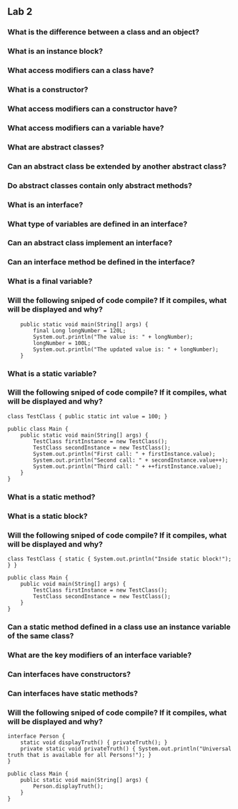 ## Lab 2

### What is the difference between a class and an object?

### What is an instance block?

### What access modifiers can a class have?

### What is a constructor?

### What access modifiers can a constructor have?

### What access modifiers can a variable have?

### What are abstract classes?

### Can an abstract class be extended by another abstract class?

### Do abstract classes contain only abstract methods?
 
### What is an interface?

### What type of variables are defined in an interface?

### Can an abstract class implement an interface?

### Can an interface method be defined in the interface?

### What is a final variable?

### Will the following sniped of code compile? If it compiles, what will be displayed and why?
```
    public static void main(String[] args) {
        final Long longNumber = 120L;
        System.out.println("The value is: " + longNumber);
        longNumber = 100L;
        System.out.println("The updated value is: " + longNumber);
    }
```

### What is a static variable?

### Will the following sniped of code compile? If it compiles, what will be displayed and why?
```
class TestClass { public static int value = 100; }

public class Main {
    public static void main(String[] args) {
        TestClass firstInstance = new TestClass();
        TestClass secondInstance = new TestClass();
        System.out.println("First call: " + firstInstance.value);
        System.out.println("Second call: " + secondInstance.value++);
        System.out.println("Third call: " + ++firstInstance.value);
    }
}
```

### What is a static method?

### What is a static block?

### Will the following sniped of code compile? If it compiles, what will be displayed and why?
```
class TestClass { static { System.out.println("Inside static block!"); } }

public class Main {
    public void main(String[] args) {
        TestClass firstInstance = new TestClass();
        TestClass secondInstance = new TestClass();
    }
}
```

### Can a static method defined in a class use an instance variable of the same class?

### What are the key modifiers of an interface variable?

### Can interfaces have constructors?

### Can interfaces have static methods?

### Will the following sniped of code compile? If it compiles, what will be displayed and why?
```
interface Person {
    static void displayTruth() { privateTruth(); }
    private static void privateTruth() { System.out.println("Universal truth that is available for all Persons!"); }
}

public class Main {
    public static void main(String[] args) {
        Person.displayTruth();
    }
}
```